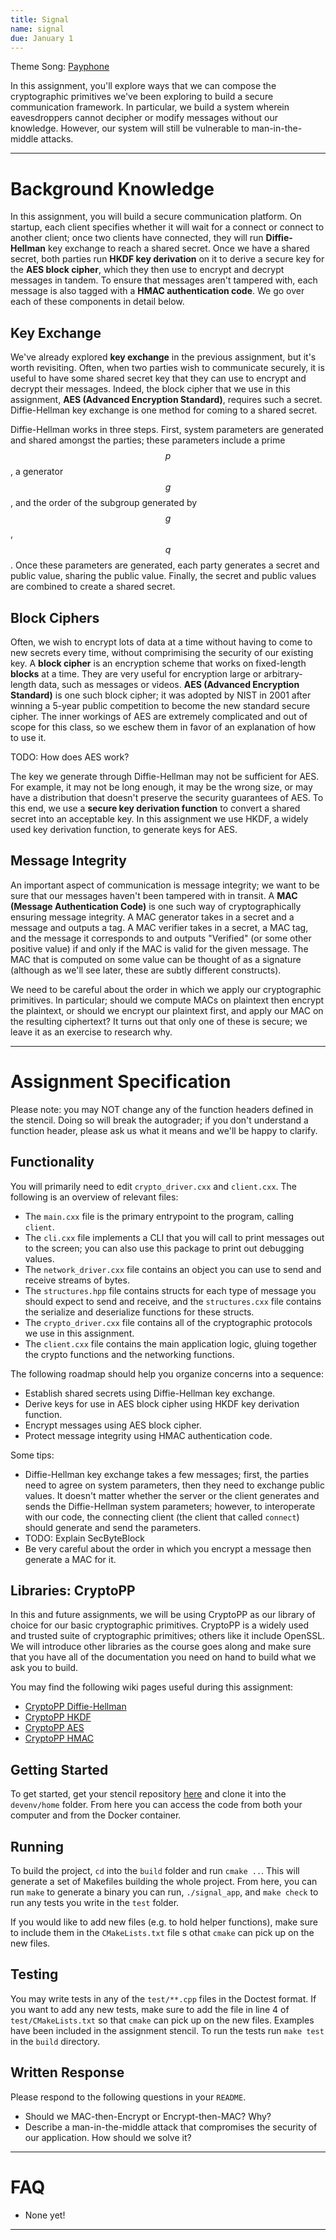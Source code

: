 ```yaml
---
title: Signal
name: signal
due: January 1 
---
```


Theme Song: <a href="https://www.youtube.com/watch?v=KRaWnd3LJfs&ab_channel=Maroon5VEVO">Payphone</a>

In this assignment, you'll explore ways that we can compose the cryptographic primitives we've been exploring to build a secure communication framework. In particular, we build a system wherein eavesdroppers cannot decipher or modify messages without our knowledge. However, our system will still be vulnerable to man-in-the-middle attacks.

---

# Background Knowledge

In this assignment, you will build a secure communication platform. On startup, each client specifies whether it will wait for a connect or connect to another client; once two clients have connected, they will run **Diffie-Hellman** key exchange to reach a shared secret. Once we have a shared secret, both parties run **HKDF key derivation** on it to derive a secure key for the **AES block cipher**, which they then use to encrypt and decrypt messages in tandem. To ensure that messages aren't tampered with, each message is also tagged with a **HMAC authentication code**. We go over each of these components in detail below.

## Key Exchange

We've already explored **key exchange** in the previous assignment, but it's worth revisiting. Often, when two parties wish to communicate securely, it is useful to have some shared secret key that they can use to encrypt and decrypt their messages. Indeed, the block cipher that we use in this assignment, **AES (Advanced Encryption Standard)**, requires such a secret. Diffie-Hellman key exchange is one method for coming to a shared secret.

Diffie-Hellman works in three steps. First, system parameters are generated and shared amongst the parties; these parameters include a prime $$p$$, a generator $$g$$, and the order of the subgroup generated by $$g$$, $$q$$.  Once these parameters are generated, each party generates a secret and public value, sharing the public value. Finally, the secret and public values are combined to create a shared secret.

## Block Ciphers

Often, we wish to encrypt lots of data at a time without having to come to new secrets every time, without comprimising the security of our existing key. A **block cipher** is an encryption scheme that works on fixed-length **blocks** at a time. They are very useful for encryption large or arbitrary-length data, such as messages or videos. **AES (Advanced Encryption Standard)** is one such block cipher; it was adopted by NIST in 2001 after winning a 5-year public competition to become the new standard secure cipher. The inner workings of AES are extremely complicated and out of scope for this class, so we eschew them in favor of an explanation of how to use it.

TODO: How does AES work?

The key we generate through Diffie-Hellman may not be sufficient for AES. For example, it may not be long enough, it may be the wrong size, or may have a distribution that doesn't preserve the security guarantees of AES. To this end, we use a **secure key derivation function** to convert a shared secret into an acceptable key. In this assignment we use HKDF, a widely used key derivation function, to generate keys for AES.

## Message Integrity

An important aspect of communication is message integrity; we want to be sure that our messages haven't been tampered with in transit. A **MAC (Message Authentication Code)** is one such way of cryptographically ensuring message integrity. A MAC generator takes in a secret and a message and outputs a tag. A MAC verifier takes in a secret, a MAC tag, and the message it corresponds to and outputs "Verified" (or some other positive value) if and only if the MAC is valid for the given message. The MAC that is computed on some value can be thought of as a signature (although as we'll see later, these are subtly different constructs).

We need to be careful about the order in which we apply our cryptographic primitives. In particular; should we compute MACs on plaintext then encrypt the plaintext, or should we encrypt our plaintext first, and apply our MAC on the resulting ciphertext? It turns out that only one of these is secure; we leave it as an exercise to research why.

---

# Assignment Specification

Please note: you may NOT change any of the function headers defined in the stencil. Doing so will break the autograder; if you don't understand a function header, please ask us what it means and we'll be happy to clarify.

## Functionality

You will primarily need to edit `crypto_driver.cxx` and `client.cxx`. The following is an overview of relevant files:
- The `main.cxx` file is the primary entrypoint to the program, calling `client`. 
- The `cli.cxx` file implements a CLI that you will call to print messages out to the screen; you can also use this package to print out debugging values.
- The `network_driver.cxx` file contains an object you can use to send and receive streams of bytes. 
- The `structures.hpp` file contains structs for each type of message you should expect to send and receive, and the `structures.cxx` file contains the serialize and deserialize functions for these structs.
- The `crypto_driver.cxx` file contains all of the cryptographic protocols we use in this assignment.
- The `client.cxx` file contains the main application logic, gluing together the crypto functions and the networking functions.

The following roadmap should help you organize concerns into a sequence:
- Establish shared secrets using Diffie-Hellman key exchange.
- Derive keys for use in AES block cipher using HKDF key derivation function.
- Encrypt messages using AES block cipher.
- Protect message integrity using HMAC authentication code.

Some tips:
- Diffie-Hellman key exchange takes a few messages; first, the parties need to agree on system parameters, then they need to exchange public values. It doesn't matter whether the server or the client generates and sends the Diffie-Hellman system parameters; however, to interoperate with our code, the connecting client (the client that called `connect`) should generate and send the parameters.
- TODO: Explain SecByteBlock
- Be very careful about the order in which you encrypt a message then generate a MAC for it. 

## Libraries: CryptoPP

In this and future assignments, we will be using CryptoPP as our library of choice for our basic cryptographic primitives. CryptoPP is a widely used and trusted suite of cryptographic primitives; others like it include OpenSSL. We will introduce other libraries as the course goes along and make sure that you have all of the documentation you need on hand to build what we ask you to build.

You may find the following wiki pages useful during this assignment:
- [CryptoPP Diffie-Hellman](https://www.cryptopp.com/wiki/Diffie-Hellman)
- [CryptoPP HKDF](https://www.cryptopp.com/wiki/HKDF)
- [CryptoPP AES](https://www.cryptopp.com/wiki/Advanced_Encryption_Standard)
- [CryptoPP HMAC](https://www.cryptopp.com/wiki/HMAC)

## Getting Started

To get started, get your stencil repository [here]() and clone it into the `devenv/home` folder. From here you can access the code from both your computer and from the Docker container.

## Running

To build the project, `cd`  into the `build` folder and run `cmake ..`. This will generate a set of Makefiles building the whole project. From here, you can run `make` to generate a binary you can run, `./signal_app`, and `make check` to run any tests you write in the `test` folder.

If you would like to add new files (e.g. to hold helper functions), make sure to include them in the `CMakeLists.txt` file s othat `cmake` can pick up on the new files.

## Testing

You may write tests in any of the `test/**.cpp` files in the Doctest format. If you want to add any new tests, make sure to add the file in line 4 of `test/CMakeLists.txt` so that `cmake` can pick up on the new files. Examples have been included in the assignment stencil. To run the tests run `make test` in the `build` directory.

## Written Response

Please respond to the following questions in your `README`.

- Should we MAC-then-Encrypt or Encrypt-then-MAC? Why?
- Describe a man-in-the-middle attack that compromises the security of our application. How should we solve it?

---

# FAQ

- None yet!

---